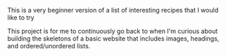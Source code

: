 This is a very beginner version of a list of interesting recipes that I would like to try

This project is for me to continuously go back to when I'm curious about building the skeletons of a basic website that includes images, headings, and ordered/unordered lists.